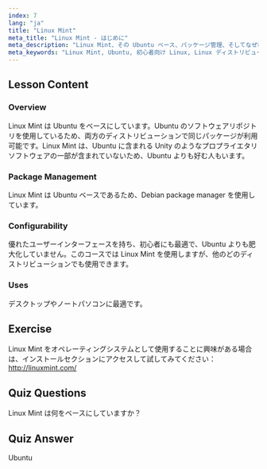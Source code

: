 ```yaml
---
index: 7
lang: "ja"
title: "Linux Mint"
meta_title: "Linux Mint - はじめに"
meta_description: "Linux Mint、その Ubuntu ベース、パッケージ管理、そしてなぜ初心者にとって素晴らしいのかを学びましょう。その機能と今日から始める方法を発見してください！"
meta_keywords: "Linux Mint, Ubuntu, 初心者向け Linux, Linux ディストリビューション，Linux チュートリアル，Debian パッケージマネージャー, Linux ガイド"
---
```


## Lesson Content

### Overview

Linux Mint は Ubuntu をベースにしています。Ubuntu のソフトウェアリポジトリを使用しているため、両方のディストリビューションで同じパッケージが利用可能です。Linux Mint は、Ubuntu に含まれる Unity のようなプロプライエタリソフトウェアの一部が含まれていないため、Ubuntu よりも好む人もいます。

### Package Management

Linux Mint は Ubuntu ベースであるため、Debian package manager を使用しています。

### Configurability

優れたユーザーインターフェースを持ち、初心者にも最適で、Ubuntu よりも肥大化していません。このコースでは Linux Mint を使用しますが、他のどのディストリビューションでも使用できます。

### Uses

デスクトップやノートパソコンに最適です。

## Exercise

Linux Mint をオペレーティングシステムとして使用することに興味がある場合は、インストールセクションにアクセスして試してみてください：<http://linuxmint.com/>

## Quiz Questions

Linux Mint は何をベースにしていますか？

## Quiz Answer

Ubuntu
